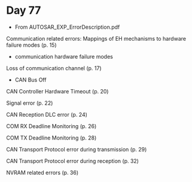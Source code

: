 # Day 77

* From AUTOSAR\_EXP\_ErrorDescription.pdf

Communication related errors: Mappings of EH mechanisms to hardware failure modes (p. 15)
* communication hardware failure modes

Loss of communication channel (p. 17)
* CAN Bus Off

CAN Controller Hardware Timeout (p. 20)

Signal error (p. 22)

CAN Reception DLC error (p. 24)

COM RX Deadline Monitoring (p. 26)

COM TX Deadline Monitoring (p. 28)

CAN Transport Protocol error during transmission (p. 29)

CAN Transport Protocol error during reception (p. 32)

NVRAM related errors (p. 36)
